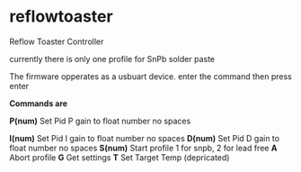 # reflowtoaster
Reflow Toaster Controller

currently there is only one profile for SnPb solder paste

The firmware opperates as a usbuart device.
enter the command then press enter

**Commands are**

**P(num)**    Set Pid P gain to float number no spaces

**I(num)**    Set Pid I gain to float number no spaces
**D(num)**    Set Pid D gain to float number no spaces
**S(num)**     Start profile 1 for snpb, 2 for lead free
**A**     Abort profile
**G**     Get settings
**T**     Set Target Temp (depricated)

